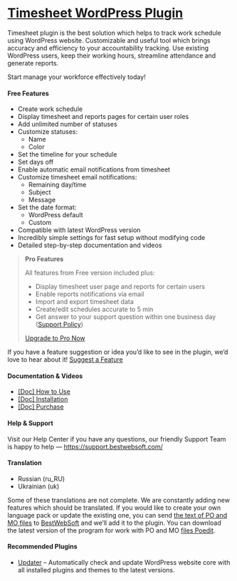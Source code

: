 <a href="https://bestwebsoft.com/products/wordpress/plugins/timesheet/" target=_blank>Timesheet WordPress Plugin</a>
========================

<p>Timesheet plugin is the best solution which helps to track work schedule using WordPress website. Customizable and useful tool which brings accuracy and efficiency to your accountability tracking. Use existing WordPress users, keep their working hours, streamline attendance and generate reports.</p>
<p>Start manage your workforce effectively today!</p>
<p><span class="embed-youtube" style="text-align:center; display: block;"></span></p>
<h4>Free Features</h4>
<ul>
<li>Create work schedule</li>
<li>Display timesheet and reports pages for certain user roles</li>
<li>Add unlimited number of statuses</li>
<li>Customize statuses:
<ul>
<li>Name</li>
<li>Color</li>
</ul>
</li>
<li>Set the timeline for your schedule</li>
<li>Set days off</li>
<li>Enable automatic email notifications from timesheet</li>
<li>Customize timesheet email notifications:
<ul>
<li>Remaining day/time</li>
<li>Subject</li>
<li>Message</li>
</ul>
</li>
<li>Set the date format:
<ul>
<li>WordPress default</li>
<li>Custom</li>
</ul>
</li>
<li>Compatible with latest WordPress version</li>
<li>Incredibly simple settings for fast setup without modifying code</li>
<li>Detailed step-by-step documentation and videos</li>
</ul>
<blockquote>
<p><strong>Pro Features</strong></p>
<p>All features from Free version included plus:</p>
<ul>
<li>Display timesheet user page and reports for certain users</li>
<li>Enable reports notifications via email</li>
<li>Import and export timesheet data</li>
<li>Create/edit schedules accurate to 5 min</li>
<li>Get answer to your support question within one business day (<a href="https://bestwebsoft.com/support-policy/" rel="nofollow">Support Policy</a>)</li>
</ul>
<p><a href="https://bestwebsoft.com/products/wordpress/plugins/timesheet/?k=4c99d58eadceab42cd2b7cdf4ddd4cab" rel="nofollow">Upgrade to Pro Now</a></p>
</blockquote>
<p>If you have a feature suggestion or idea you&#8217;d like to see in the plugin, we&#8217;d love to hear about it! <a href="https://support.bestwebsoft.com/hc/en-us/requests/new" rel="nofollow">Suggest a Feature</a></p>
<h4>Documentation &amp; Videos</h4>
<ul>
<li><a href="https://docs.google.com/document/d/1LO_rfSxJap2t19qJkBMGscCG7BBac7fUDbhEbQ5g8YE/" rel="nofollow">[Doc] How to Use</a></li>
<li><a href="https://docs.google.com/document/d/1-hvn6WRvWnOqj5v5pLUk7Awyu87lq5B_dO-Tv-MC9JQ/" rel="nofollow">[Doc] Installation</a></li>
<li><a href="https://docs.google.com/document/d/1EUdBVvnm7IHZ6y0DNyldZypUQKpB8UVPToSc_LdOYQI/" rel="nofollow">[Doc] Purchase</a></li>
</ul>
<h4>Help &amp; Support</h4>
<p>Visit our Help Center if you have any questions, our friendly Support Team is happy to help — <a href="https://support.bestwebsoft.com/" rel="nofollow">https://support.bestwebsoft.com/</a></p>
<h4>Translation</h4>
<ul>
<li>Russian (ru_RU)</li>
<li>Ukrainian (uk)</li>
</ul>
<p>Some of these translations are not complete. We are constantly adding new features which should be translated. If you would like to create your own language pack or update the existing one, you can send <a href="https://codex.wordpress.org/Translating_WordPress" rel="nofollow">the text of PO and MO files</a> to <a href="https://support.bestwebsoft.com/hc/en-us/requests/new" rel="nofollow">BestWebSoft</a> and we&#8217;ll add it to the plugin. You can download the latest version of the program for work with PO and MO <a href="https://www.poedit.net/download.php" rel="nofollow">files Poedit</a>.</p>
<h4>Recommended Plugins</h4>
<ul>
<li><a href="https://bestwebsoft.com/products/wordpress/plugins/updater/?k=ab42b1189a340aba05a496458775873f" rel="nofollow">Updater</a> &#8211; Automatically check and update WordPress website core with all installed plugins and themes to the latest versions.</li>
</ul>

